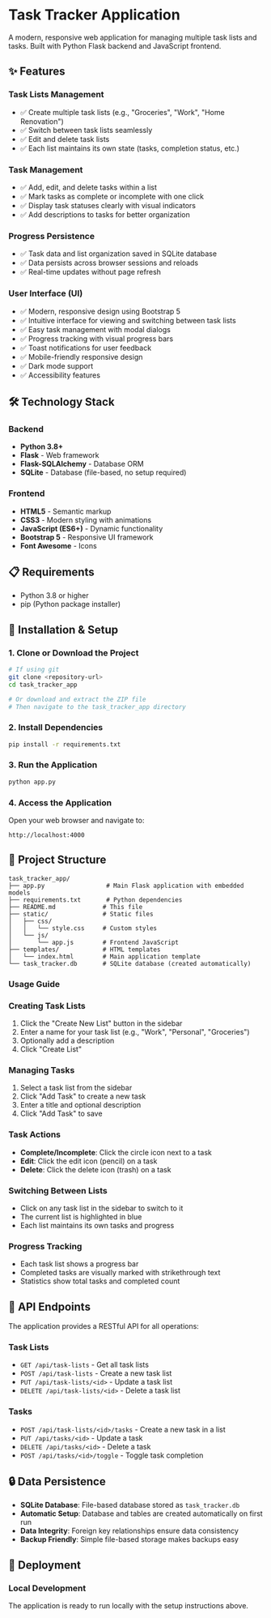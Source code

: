 # Task Tracker Application

A modern, responsive web application for managing multiple task lists and tasks. Built with Python Flask backend and JavaScript frontend.

## ✨ Features

### Task Lists Management
- ✅ Create multiple task lists (e.g., "Groceries", "Work", "Home Renovation")
- ✅ Switch between task lists seamlessly
- ✅ Edit and delete task lists
- ✅ Each list maintains its own state (tasks, completion status, etc.)

### Task Management
- ✅ Add, edit, and delete tasks within a list
- ✅ Mark tasks as complete or incomplete with one click
- ✅ Display task statuses clearly with visual indicators
- ✅ Add descriptions to tasks for better organization

### Progress Persistence
- ✅ Task data and list organization saved in SQLite database
- ✅ Data persists across browser sessions and reloads
- ✅ Real-time updates without page refresh

### User Interface (UI)
- ✅ Modern, responsive design using Bootstrap 5
- ✅ Intuitive interface for viewing and switching between task lists
- ✅ Easy task management with modal dialogs
- ✅ Progress tracking with visual progress bars
- ✅ Toast notifications for user feedback
- ✅ Mobile-friendly responsive design
- ✅ Dark mode support
- ✅ Accessibility features

## 🛠️ Technology Stack

### Backend
- **Python 3.8+**
- **Flask** - Web framework
- **Flask-SQLAlchemy** - Database ORM
- **SQLite** - Database (file-based, no setup required)

### Frontend
- **HTML5** - Semantic markup
- **CSS3** - Modern styling with animations
- **JavaScript (ES6+)** - Dynamic functionality
- **Bootstrap 5** - Responsive UI framework
- **Font Awesome** - Icons

## 📋 Requirements

- Python 3.8 or higher
- pip (Python package installer)

## 🚀 Installation & Setup

### 1. Clone or Download the Project

```bash
# If using git
git clone <repository-url>
cd task_tracker_app

# Or download and extract the ZIP file
# Then navigate to the task_tracker_app directory
```

### 2. Install Dependencies

```bash
pip install -r requirements.txt
```

### 3. Run the Application

```bash
python app.py
```

### 4. Access the Application

Open your web browser and navigate to:
```
http://localhost:4000
```

## 📁 Project Structure

```
task_tracker_app/
├── app.py                 # Main Flask application with embedded models
├── requirements.txt       # Python dependencies
├── README.md             # This file
├── static/               # Static files
│   ├── css/
│   │   └── style.css     # Custom styles
│   └── js/
│       └── app.js        # Frontend JavaScript
├── templates/            # HTML templates
│   └── index.html        # Main application template
└── task_tracker.db       # SQLite database (created automatically)
```

### Usage Guide

### Creating Task Lists
1. Click the "Create New List" button in the sidebar
2. Enter a name for your task list (e.g., "Work", "Personal", "Groceries")
3. Optionally add a description
4. Click "Create List"

### Managing Tasks
1. Select a task list from the sidebar
2. Click "Add Task" to create a new task
3. Enter a title and optional description
4. Click "Add Task" to save

### Task Actions
- **Complete/Incomplete**: Click the circle icon next to a task
- **Edit**: Click the edit icon (pencil) on a task
- **Delete**: Click the delete icon (trash) on a task

### Switching Between Lists
- Click on any task list in the sidebar to switch to it
- The current list is highlighted in blue
- Each list maintains its own tasks and progress

### Progress Tracking
- Each task list shows a progress bar
- Completed tasks are visually marked with strikethrough text
- Statistics show total tasks and completed count

## 🔧 API Endpoints

The application provides a RESTful API for all operations:

### Task Lists
- `GET /api/task-lists` - Get all task lists
- `POST /api/task-lists` - Create a new task list
- `PUT /api/task-lists/<id>` - Update a task list
- `DELETE /api/task-lists/<id>` - Delete a task list

### Tasks
- `POST /api/task-lists/<id>/tasks` - Create a new task in a list
- `PUT /api/tasks/<id>` - Update a task
- `DELETE /api/tasks/<id>` - Delete a task
- `POST /api/tasks/<id>/toggle` - Toggle task completion

## 🔒 Data Persistence

- **SQLite Database**: File-based database stored as `task_tracker.db`
- **Automatic Setup**: Database and tables are created automatically on first run
- **Data Integrity**: Foreign key relationships ensure data consistency
- **Backup Friendly**: Simple file-based storage makes backups easy

## 🚀 Deployment

### Local Development
The application is ready to run locally with the setup instructions above.


